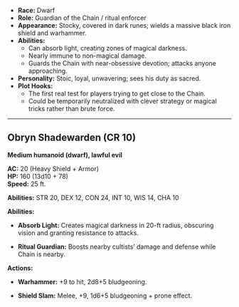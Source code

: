 - **Race:** Dwarf
- **Role:** Guardian of the Chain / ritual enforcer
- **Appearance:** Stocky, covered in dark runes; wields a massive black iron shield and warhammer.
- **Abilities:**
    - Can absorb light, creating zones of magical darkness.
    - Nearly immune to non-magical damage.
    - Guards the Chain with near-obsessive devotion; attacks anyone approaching.
- **Personality:** Stoic, loyal, unwavering; sees his duty as sacred.
- **Plot Hooks:**
    - The first real test for players trying to get close to the Chain.
    - Could be temporarily neutralized with clever strategy or magical tricks rather than brute force.
---
## **Obryn Shadewarden** (CR 10)

**Medium humanoid (dwarf), lawful evil**

**AC:** 20 (Heavy Shield + Armor)  
**HP:** 160 (13d10 + 78)  
**Speed:** 25 ft.

**Abilities:** STR 20, DEX 12, CON 24, INT 10, WIS 14, CHA 10

**Abilities:**

- **Absorb Light:** Creates magical darkness in 20-ft radius, obscuring vision and granting resistance to attacks.
    
- **Ritual Guardian:** Boosts nearby cultists’ damage and defense while Chain is nearby.
    

**Actions:**

- **Warhammer:** +9 to hit, 2d8+5 bludgeoning.
    
- **Shield Slam:** Melee, +9, 1d6+5 bludgeoning + prone effect.